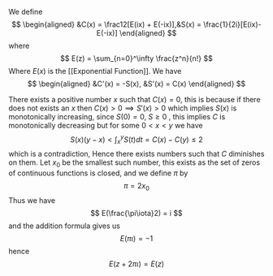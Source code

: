 We define
$$
\begin{aligned}
&C(x) = \frac12[E(ix) + E(-ix)],&S(x) = \frac{1}{2i}[E(ix)-E(-ix)]
\end{aligned}
$$
where 
$$
E(z) = \sum_{n=0}^\infty \frac{z^n}{n!}
$$
Where $E(x)$ is the [[Exponential Function]].
We have
$$
\begin{aligned}
&C'(x) = -S(x), &S'(x) = C(x)
\end{aligned}
$$

There exists a positive number $x$ such that $C(x) = 0$, this is because if there does not exists an $x$ then $C(x)>0\implies S'(x)>0$ which implies $S(x)$ is monotonically increasing, since $S(0) = 0$, $S\ge 0$ , this implies $C$ is monotonically decreasing but for some $0<x<y$ we have
$$
S(x)(y-x)<\int_x^yS(t)dt=C(x)-C(y)\le 2
$$
 which is a contradiction, Hence there exists numbers such that $C$ diminishes on them. Let $x_0$ be the smallest such number, this exists as the set of zeros of continuous functions is closed, and we define $\pi$ by $$ \pi = 2x_0$$
 Thus we have
 $$
 E(\frac{\pi\iota}2) = i
 $$
 and the addition formula gives us 
 $$
 E(\pi\iota) = -1
 $$
 hence 
 $$
 E(z+2\pi\iota) = E(z)
 $$
 